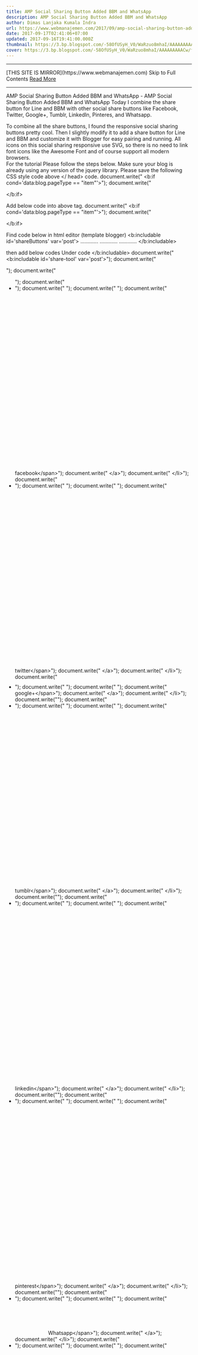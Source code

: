 ```yaml
---
title: AMP Social Sharing Button Added BBM and WhatsApp
description: AMP Social Sharing Button Added BBM and WhatsApp
author: Dimas Lanjaka Kumala Indra
url: https://www.webmanajemen.com/2017/09/amp-social-sharing-button-added-bbm-and.html
date: 2017-09-17T02:41:06+07:00
updated: 2017-09-16T19:41:00.000Z
thumbnail: https://3.bp.blogspot.com/-58OfUSyH_V0/WaRzuo8mhaI/AAAAAAAAACw/fai_QJfb4O0lgOKoPLyD-qehFxRac00wQCLcBGAs/s320/BBM-vs-WhatsApp.jpg
cover: https://3.bp.blogspot.com/-58OfUSyH_V0/WaRzuo8mhaI/AAAAAAAAACw/fai_QJfb4O0lgOKoPLyD-qehFxRac00wQCLcBGAs/s320/BBM-vs-WhatsApp.jpg
---
```


<hr/> [THIS SITE IS MIRROR](https://www.webmanajemen.com) Skip to Full Contents <a href="https://www.webmanajemen.com/2017/09/amp-social-sharing-button-added-bbm-and.html" rel="follow" class="button" id="read-more">Read More</a> <hr/> AMP Social Sharing Button Added BBM and WhatsApp - AMP Social Sharing Button Added BBM and WhatsApp Today I combine the share button for Line and BBM with other social share buttons like Facebook, Twitter, Google+, Tumblr, LinkedIn, Pinteres, and Whatsapp.  

To combine all the share buttons, I found the responsive social sharing buttons pretty cool. Then I slightly modify it to add a share button for Line and BBM and customize it with Blogger for easy pairing and running.   All icons on this social sharing responsive use SVG, so there is no need to link font icons like the Awesome Font and of course support all modern browsers.  
For the tutorial Please follow the steps below. 
Make sure your blog is already using any version of the jquery library.
Please save the following CSS style code above </ head> code.
document.write("
<b:if cond='data:blog.pageType == &quot;item&quot;'>");
document.write("<style type='text\/css'>");
document.write("\/*<![CDATA[*\/");
document.write(".rrssb-buttons{box-sizing:border-box;font-family:"Helvetica Neue",Helvetica,Arial,sans-serif;font-size:10px;height:36px;margin:0;padding:0;width:100%}");
document.write(".rrssb-buttons:after{clear:both}");
document.write(".rrssb-buttons:after,.rrssb-buttons:before{content:' ';display:table}");
document.write(".rrssb-buttons li{box-sizing:border-box;float:left;height:100%;line-height:13px;list-style:none;margin:0;padding:0 2px}");
document.write(".rrssb-buttons li.rrssb-line a{background-color:#00C300}");
document.write(".rrssb-buttons li.rrssb-line a:hover{background-color:#00C300}");
document.write(".rrssb-buttons li.rrssb-facebook a{background-color:#306199}");
document.write(".rrssb-buttons li.rrssb-facebook a:hover{background-color:#244872}");
document.write(".rrssb-buttons li.rrssb-tumblr a{background-color:#32506d}");
document.write(".rrssb-buttons li.rrssb-tumblr a:hover{background-color:#22364a}");
document.write(".rrssb-buttons li.rrssb-linkedin a{background-color:#007bb6}");
document.write(".rrssb-buttons li.rrssb-linkedin a:hover{background-color:#005983}");
document.write(".rrssb-buttons li.rrssb-twitter a{background-color:#26c4f1}");
document.write(".rrssb-buttons li.rrssb-twitter a:hover{background-color:#0eaad6}");
document.write(".rrssb-buttons li.rrssb-googleplus a{background-color:#e93f2e}");
document.write(".rrssb-buttons li.rrssb-googleplus a:hover{background-color:#ce2616}");
document.write(".rrssb-buttons li.rrssb-pinterest a{background-color:#b81621}");
document.write(".rrssb-buttons li.rrssb-pinterest a:hover{background-color:#8a1119}");
document.write(".rrssb-buttons li.rrssb-whatsapp a{background-color:#43d854}");
document.write(".rrssb-buttons li.rrssb-whatsapp a:hover{background-color:#28c039}");
document.write(".rrssb-buttons li.rrssb-bbm a{background-color:#000}");
document.write(".rrssb-buttons li.rrssb-bbm a:hover{background-color:#000}");
document.write(".rrssb-buttons li a{background-color:#ccc;border-radius:2px;box-sizing:border-box;display:block;-moz-osx-font-smoothing:grayscale;-webkit-font-smoothing:antialiased;font-weight:400;height:100%;padding:11px 7px 12px 27px;position:relative;text-align:center;text-decoration:none;-webkit-transition:background-color .2s ease-in-out;transition:background-color .2s ease-in-out;width:100%}");
document.write(".rrssb-buttons li a .rrssb-icon{display:block;left:10px;padding-top:9px;position:absolute;top:0;width:10%}");
document.write(".rrssb-buttons li a .rrssb-icon svg{height:17px;width:17px}");
document.write(".rrssb-buttons li.rrssb-line a .rrssb-icon svg{height:36px;width:36px;}");
document.write(".rrssb-buttons li.rrssb-bbm a .rrssb-icon svg{height:26px;width:26px;margin: 5px 0 0 0;}");
document.write(".rrssb-buttons li.rrssb-line a,.rrssb-buttons li.rrssb-bbm a{padding:0}");
document.write(".rrssb-buttons li.rrssb-line a .rrssb-icon,.rrssb-buttons li.rrssb-bbm a .rrssb-icon{padding-top:0}");
document.write(".rrssb-buttons li a .rrssb-icon svg circle,.rrssb-buttons li a .rrssb-icon svg path{fill:#fff}");
document.write(".rrssb-buttons li a .rrssb-text{color:#fff}");
document.write(".rrssb-buttons li a:active{box-shadow:inset 1px 3px 15px 0 rgba(22,0,0,.25)}");
document.write(".rrssb-buttons li.small a{padding:0}");
document.write(".rrssb-buttons li.small a .rrssb-icon{left:auto;margin:0 auto;overflow:hidden;position:relative;top:auto;width:100%}");
document.write(".rrssb-buttons li.small a .rrssb-text{visibility:hidden}");
document.write(".rrssb-buttons.large-format,.rrssb-buttons.large-format li{height:auto}");
document.write(".rrssb-buttons.large-format li a{-webkit-backface-visibility:hidden;backface-visibility:hidden;border-radius:.2em;padding:8.5% 0 8.5% 12%}");
document.write(".rrssb-buttons.large-format li a .rrssb-icon{height:100%;left:7%;padding-top:0;width:12%}");
document.write(".rrssb-buttons.large-format li a .rrssb-icon svg{height:100%;position:absolute;top:0;width:100%}");
document.write(".rrssb-buttons.large-format li a .rrssb-text{-webkit-backface-visibility:hidden;backface-visibility:hidden}");
document.write(".rrssb-buttons.small-format{padding-top:5px}");
document.write(".rrssb-buttons.small-format li{height:80%;padding:0 1px}");
document.write(".rrssb-buttons.small-format li a .rrssb-icon{height:100%;padding-top:0}");
document.write(".rrssb-buttons.small-format li a .rrssb-icon svg{height:48%;position:relative;top:6px;width:80%}");
document.write(".rrssb-buttons.tiny-format{height:22px;position:relative}");
document.write(".rrssb-buttons.tiny-format li{padding-right:7px}");
document.write(".rrssb-buttons.tiny-format li a{background-color:transparent;padding:0}");
document.write(".rrssb-buttons.tiny-format li a .rrssb-icon{height:100%}");
document.write(".rrssb-buttons.tiny-format li a .rrssb-icon svg{height:70%;width:100%}");
document.write(".rrssb-buttons.tiny-format li a:active,.rrssb-buttons.tiny-format li a:hover{background-color:transparent}");
document.write(".rrssb-buttons.tiny-format li.rrssb-line a .rrssb-icon svg path{fill:#0a88ff}");
document.write(".rrssb-buttons.tiny-format li.rrssb-line a .rrssb-icon:hover .rrssb-icon svg path{fill:#0a88ff}");
document.write(".rrssb-buttons.tiny-format li.rrssb-facebook a .rrssb-icon svg path{fill:#306199}");
document.write(".rrssb-buttons.tiny-format li.rrssb-facebook a .rrssb-icon:hover .rrssb-icon svg path{fill:#18304b}");
document.write(".rrssb-buttons.tiny-format li.rrssb-tumblr a .rrssb-icon svg path{fill:#32506d}");
document.write(".rrssb-buttons.tiny-format li.rrssb-tumblr a .rrssb-icon:hover .rrssb-icon svg path{fill:#121d27}");
document.write(".rrssb-buttons.tiny-format li.rrssb-linkedin a .rrssb-icon svg path{fill:#007bb6}");
document.write(".rrssb-buttons.tiny-format li.rrssb-linkedin a .rrssb-icon:hover .rrssb-icon svg path{fill:#003650}");
document.write(".rrssb-buttons.tiny-format li.rrssb-twitter a .rrssb-icon svg path{fill:#26c4f1}");
document.write(".rrssb-buttons.tiny-format li.rrssb-twitter a .rrssb-icon:hover .rrssb-icon svg path{fill:#0b84a6}");
document.write(".rrssb-buttons.tiny-format li.rrssb-googleplus a .rrssb-icon svg path{fill:#e93f2e}");
document.write(".rrssb-buttons.tiny-format li.rrssb-googleplus a .rrssb-icon:hover .rrssb-icon svg path{fill:#a01e11}");
document.write(".rrssb-buttons.tiny-format li.rrssb-pinterest a .rrssb-icon svg path{fill:#b81621}");
document.write(".rrssb-buttons.tiny-format li.rrssb-pinterest a .rrssb-icon:hover .rrssb-icon svg path{fill:#5d0b11}");
document.write(".rrssb-buttons.tiny-format li.rrssb-whatsapp a .rrssb-icon svg path{fill:#43d854}");
document.write(".rrssb-buttons.tiny-format li.rrssb-whatsapp a .rrssb-icon:hover .rrssb-icon svg path{fill:#1f962d}");
document.write(".rrssb-buttons.tiny-format li.rrssb-bbm a .rrssb-icon svg path{fill:#000}");
document.write(".rrssb-buttons.tiny-format li.rrssb-bbm a .rrssb-icon:hover .rrssb-icon svg path{fill:#000}");
document.write("@media screen and (max-width:414px){.rrssb-buttons.small-format li.rrssb-line a .rrssb-icon svg{height:24px;width:24px;margin: -5px 0 0;}");
document.write(".rrssb-buttons.small-format li.rrssb-bbm a .rrssb-icon svg{height:18px;width:18px;margin: -2px 0 0;}");
document.write("}");
document.write("\/*]]>*\/");
document.write("<\/style>");
document.write("<\/b:if>");

<b:if cond='data:blog.pageType == &quot;item&quot;'>
<style type='text/css'>
/*<![CDATA[*/
.rrssb-buttons{box-sizing:border-box;font-family:"Helvetica Neue",Helvetica,Arial,sans-serif;font-size:10px;height:36px;margin:0;padding:0;width:100%}
.rrssb-buttons:after{clear:both}
.rrssb-buttons:after,.rrssb-buttons:before{content:' ';display:table}
.rrssb-buttons li{box-sizing:border-box;float:left;height:100%;line-height:13px;list-style:none;margin:0;padding:0 2px}
.rrssb-buttons li.rrssb-line a{background-color:#00C300}
.rrssb-buttons li.rrssb-line a:hover{background-color:#00C300}
.rrssb-buttons li.rrssb-facebook a{background-color:#306199}
.rrssb-buttons li.rrssb-facebook a:hover{background-color:#244872}
.rrssb-buttons li.rrssb-tumblr a{background-color:#32506d}
.rrssb-buttons li.rrssb-tumblr a:hover{background-color:#22364a}
.rrssb-buttons li.rrssb-linkedin a{background-color:#007bb6}
.rrssb-buttons li.rrssb-linkedin a:hover{background-color:#005983}
.rrssb-buttons li.rrssb-twitter a{background-color:#26c4f1}
.rrssb-buttons li.rrssb-twitter a:hover{background-color:#0eaad6}
.rrssb-buttons li.rrssb-googleplus a{background-color:#e93f2e}
.rrssb-buttons li.rrssb-googleplus a:hover{background-color:#ce2616}
.rrssb-buttons li.rrssb-pinterest a{background-color:#b81621}
.rrssb-buttons li.rrssb-pinterest a:hover{background-color:#8a1119}
.rrssb-buttons li.rrssb-whatsapp a{background-color:#43d854}
.rrssb-buttons li.rrssb-whatsapp a:hover{background-color:#28c039}
.rrssb-buttons li.rrssb-bbm a{background-color:#000}
.rrssb-buttons li.rrssb-bbm a:hover{background-color:#000}
.rrssb-buttons li a{background-color:#ccc;border-radius:2px;box-sizing:border-box;display:block;-moz-osx-font-smoothing:grayscale;-webkit-font-smoothing:antialiased;font-weight:400;height:100%;padding:11px 7px 12px 27px;position:relative;text-align:center;text-decoration:none;-webkit-transition:background-color .2s ease-in-out;transition:background-color .2s ease-in-out;width:100%}
.rrssb-buttons li a .rrssb-icon{display:block;left:10px;padding-top:9px;position:absolute;top:0;width:10%}
.rrssb-buttons li a .rrssb-icon svg{height:17px;width:17px}
.rrssb-buttons li.rrssb-line a .rrssb-icon svg{height:36px;width:36px;}
.rrssb-buttons li.rrssb-bbm a .rrssb-icon svg{height:26px;width:26px;margin: 5px 0 0 0;}
.rrssb-buttons li.rrssb-line a,.rrssb-buttons li.rrssb-bbm a{padding:0}
.rrssb-buttons li.rrssb-line a .rrssb-icon,.rrssb-buttons li.rrssb-bbm a .rrssb-icon{padding-top:0}
.rrssb-buttons li a .rrssb-icon svg circle,.rrssb-buttons li a .rrssb-icon svg path{fill:#fff}
.rrssb-buttons li a .rrssb-text{color:#fff}
.rrssb-buttons li a:active{box-shadow:inset 1px 3px 15px 0 rgba(22,0,0,.25)}
.rrssb-buttons li.small a{padding:0}
.rrssb-buttons li.small a .rrssb-icon{left:auto;margin:0 auto;overflow:hidden;position:relative;top:auto;width:100%}
.rrssb-buttons li.small a .rrssb-text{visibility:hidden}
.rrssb-buttons.large-format,.rrssb-buttons.large-format li{height:auto}
.rrssb-buttons.large-format li a{-webkit-backface-visibility:hidden;backface-visibility:hidden;border-radius:.2em;padding:8.5% 0 8.5% 12%}
.rrssb-buttons.large-format li a .rrssb-icon{height:100%;left:7%;padding-top:0;width:12%}
.rrssb-buttons.large-format li a .rrssb-icon svg{height:100%;position:absolute;top:0;width:100%}
.rrssb-buttons.large-format li a .rrssb-text{-webkit-backface-visibility:hidden;backface-visibility:hidden}
.rrssb-buttons.small-format{padding-top:5px}
.rrssb-buttons.small-format li{height:80%;padding:0 1px}
.rrssb-buttons.small-format li a .rrssb-icon{height:100%;padding-top:0}
.rrssb-buttons.small-format li a .rrssb-icon svg{height:48%;position:relative;top:6px;width:80%}
.rrssb-buttons.tiny-format{height:22px;position:relative}
.rrssb-buttons.tiny-format li{padding-right:7px}
.rrssb-buttons.tiny-format li a{background-color:transparent;padding:0}
.rrssb-buttons.tiny-format li a .rrssb-icon{height:100%}
.rrssb-buttons.tiny-format li a .rrssb-icon svg{height:70%;width:100%}
.rrssb-buttons.tiny-format li a:active,.rrssb-buttons.tiny-format li a:hover{background-color:transparent}
.rrssb-buttons.tiny-format li.rrssb-line a .rrssb-icon svg path{fill:#0a88ff}
.rrssb-buttons.tiny-format li.rrssb-line a .rrssb-icon:hover .rrssb-icon svg path{fill:#0a88ff}
.rrssb-buttons.tiny-format li.rrssb-facebook a .rrssb-icon svg path{fill:#306199}
.rrssb-buttons.tiny-format li.rrssb-facebook a .rrssb-icon:hover .rrssb-icon svg path{fill:#18304b}
.rrssb-buttons.tiny-format li.rrssb-tumblr a .rrssb-icon svg path{fill:#32506d}
.rrssb-buttons.tiny-format li.rrssb-tumblr a .rrssb-icon:hover .rrssb-icon svg path{fill:#121d27}
.rrssb-buttons.tiny-format li.rrssb-linkedin a .rrssb-icon svg path{fill:#007bb6}
.rrssb-buttons.tiny-format li.rrssb-linkedin a .rrssb-icon:hover .rrssb-icon svg path{fill:#003650}
.rrssb-buttons.tiny-format li.rrssb-twitter a .rrssb-icon svg path{fill:#26c4f1}
.rrssb-buttons.tiny-format li.rrssb-twitter a .rrssb-icon:hover .rrssb-icon svg path{fill:#0b84a6}
.rrssb-buttons.tiny-format li.rrssb-googleplus a .rrssb-icon svg path{fill:#e93f2e}
.rrssb-buttons.tiny-format li.rrssb-googleplus a .rrssb-icon:hover .rrssb-icon svg path{fill:#a01e11}
.rrssb-buttons.tiny-format li.rrssb-pinterest a .rrssb-icon svg path{fill:#b81621}
.rrssb-buttons.tiny-format li.rrssb-pinterest a .rrssb-icon:hover .rrssb-icon svg path{fill:#5d0b11}
.rrssb-buttons.tiny-format li.rrssb-whatsapp a .rrssb-icon svg path{fill:#43d854}
.rrssb-buttons.tiny-format li.rrssb-whatsapp a .rrssb-icon:hover .rrssb-icon svg path{fill:#1f962d}
.rrssb-buttons.tiny-format li.rrssb-bbm a .rrssb-icon svg path{fill:#000}
.rrssb-buttons.tiny-format li.rrssb-bbm a .rrssb-icon:hover .rrssb-icon svg path{fill:#000}
@media screen and (max-width:414px){.rrssb-buttons.small-format li.rrssb-line a .rrssb-icon svg{height:24px;width:24px;margin: -5px 0 0;}
.rrssb-buttons.small-format li.rrssb-bbm a .rrssb-icon svg{height:18px;width:18px;margin: -2px 0 0;}
}/*]]>*/
</style>
</b:if>

Add below code into above </body> tag.
document.write("
<b:if cond='data:blog.pageType == &quot;item&quot;'>");
document.write("<script type='text\/javascript'>");
document.write("\/\/<![CDATA[");
document.write("+function(t,e,r){"use strict";var i={calc:!1};e.fn.rrssb=function(t){var i=e.extend({description:r,image:r,title:r,url:r},t);i.title||(i.description?i.description:"")+(i.url?"\n\n"+i.url:"");for(var s in i)i.hasOwnProperty(s)&&i[s]!==r&&(i[s]=a(i[s]));i.url!==r&&(e(this).find(".rrssb-facebook a").attr("href","https:\/\/www.facebook.com\/sharer\/sharer.php?u="+i.url),e(this).find(".rrssb-tumblr a").attr("href","http:\/\/tumblr.com\/share\/link?url="+i.url+(i.title!==r?"&name="+i.title:"")+(i.description!==r?"&description="+i.description:"")),e(this).find(".rrssb-linkedin a").attr("href","http:\/\/www.linkedin.com\/shareArticle?mini=true&url="+i.url+(i.title!==r?"&title="+i.title:"")+(i.description!==r?"&summary="+i.description:"")),e(this).find(".rrssb-twitter a").attr("href","https:\/\/twitter.com\/intent\/tweet?text="+(i.description!==r?i.description:"")+"%20"+i.url),e(this).find(".rrssb-googleplus a").attr("href","https:\/\/plus.google.com\/share?url="+i.url),e(this).find(".rrssb-pinterest a").attr("href","http:\/\/pinterest.com\/pin\/create\/button\/?url="+i.url+(i.image!==r?"&amp;media="+i.image:"")+(i.description!==r?"&description="+i.description:"")),e(this).find(".rrssb-bbm a").attr("href","bbmi:\/\/api\/share?message="+i.url+(i.title!==r?"?ref=bbm&userCustomMessage="+i.title:"")),e(this).find(".rrssb-whatsapp a").attr("href","whatsapp:\/\/send?text="+(i.description!==r?i.description+"%20":i.title!==r?i.title+"%20":"")+i.url)),e(this).find(".rrssb-line a").attr("href","https:\/\/timeline.line.me\/social-plugin\/share?url="+i.url)};var s=function(){var t=e("<div>"),r=["calc","-webkit-calc","-moz-calc"];e("body").append(t);for(var s=0;s<r.length;s++)if(t.css("width",r[s]+"(1px)"),1===t.width()){i.calc=r[s];break}t.remove()},a=function(t){if(t!==r&&null!==t){if(null===t.match(\/%[0-9a-f]{2}\/i))return encodeURIComponent(t);t=decodeURIComponent(t),a(t)}},n=function(){e(".rrssb-buttons").each(function(t){var r=e(this),i=e("li:visible",r),s=i.length,a=100\/s;i.css("width",a+"%").attr("data-initwidth",a)})},l=function(){e(".rrssb-buttons").each(function(t){var r=e(this),i=r.width(),s=e("li",r).not(".small").eq(0).width(),a=e("li.small",r).length;if(s>80&&a<1){r.addClass("large-format");var n=s\/12+"px";r.css("font-size",n)}else r.removeClass("large-format"),r.css("font-size","");i<25*a?r.removeClass("small-format").addClass("tiny-format"):r.removeClass("tiny-format")})},o=function(){e(".rrssb-buttons").each(function(t){var r=e(this),i=e("li",r),s=i.filter(".small"),a=0,n=0,l=s.eq(0),o=parseFloat(l.attr("data-size"))+55,c=s.length;if(c===i.length){var d=42*c,u=r.width();d+o<u&&(r.removeClass("small-format"),s.eq(0).removeClass("small"),h())}else{i.not(".small").each(function(t){var r=e(this),i=parseFloat(r.attr("data-size"))+55,s=parseFloat(r.width());a+=s,n+=i});var m=a-n;o<m&&(l.removeClass("small"),h())}})},c=function(t){e(".rrssb-buttons").each(function(t){var r=e(this),i=e("li",r);e(i.get().reverse()).each(function(t,r){var s=e(this);if(s.hasClass("small")===!1){var a=parseFloat(s.attr("data-size"))+55,n=parseFloat(s.width());if(a>n){var l=i.not(".small").last();e(l).addClass("small"),h()}}--r||o()})}),t===!0&&u(h)},h=function(){e(".rrssb-buttons").each(function(t){var r,s,a,l,o,c=e(this),h=e("li",c),d=h.filter(".small"),u=d.length;u>0&&u!==h.length?(c.removeClass("small-format"),d.css("width","42px"),a=42*u,r=h.not(".small").length,s=100\/r,o=a\/r,i.calc===!1?(l=(c.innerWidth()-1)\/r-o,l=Math.floor(1e3*l)\/1e3,l+="px"):l=i.calc+"("+s+"% - "+o+"px)",h.not(".small").css("width",l)):u===h.length?(c.addClass("small-format"),n()):(c.removeClass("small-format"),n())}),l()},d=function(){e(".rrssb-buttons").each(function(t){e(this).addClass("rrssb-"+(t+1))}),s(),n(),e(".rrssb-buttons li .rrssb-text").each(function(t){var r=e(this),i=r.width();r.closest("li").attr("data-size",i)}),c(!0)},u=function(t){e(".rrssb-buttons li.small").removeClass("small"),c(),t()},m=function(e,i,s,a){var n=t.screenLeft!==r?t.screenLeft:screen.left,l=t.screenTop!==r?t.screenTop:screen.top,o=t.innerWidth?t.innerWidth:document.documentElement.clientWidth?document.documentElement.clientWidth:screen.width,c=t.innerHeight?t.innerHeight:document.documentElement.clientHeight?document.documentElement.clientHeight:screen.height,h=o\/2-s\/2+n,d=c\/3-a\/3+l,u=t.open(e,i,"scrollbars=yes, width="+s+", height="+a+", top="+d+", left="+h);u&&u.focus&&u.focus()},f=function(){var t={};return function(e,r,i){i||(i="Don't call this twice without a uniqueId"),t[i]&&clearTimeout(t[i]),t[i]=setTimeout(e,r)}}();e(document).ready(function(){try{e(document).on("click",".rrssb-buttons a.popup",{},function(t){var r=e(this);m(r.attr("href"),r.find(".rrssb-text").html(),580,470),t.preventDefault()})}catch(t){}e(t).resize(function(){u(h),f(function(){u(h)},200,"finished resizing")}),d()}),t.rrssbInit=d}(window,jQuery);");
document.write("\/\/]]>");
document.write("<\/script>");
document.write("<\/b:if>");
document.write("");

<b:if cond='data:blog.pageType == &quot;item&quot;'>
<script type='text/javascript'>
//<![CDATA[
+function(t,e,r){"use strict";var i={calc:!1};e.fn.rrssb=function(t){var i=e.extend({description:r,image:r,title:r,url:r},t);i.title||(i.description?i.description:"")+(i.url?"\n\n"+i.url:"");for(var s in i)i.hasOwnProperty(s)&&i[s]!==r&&(i[s]=a(i[s]));i.url!==r&&(e(this).find(".rrssb-facebook a").attr("href","https://www.facebook.com/sharer/sharer.php?u="+i.url),e(this).find(".rrssb-tumblr a").attr("href","http://tumblr.com/share/link?url="+i.url+(i.title!==r?"&name="+i.title:"")+(i.description!==r?"&description="+i.description:"")),e(this).find(".rrssb-linkedin a").attr("href","http://www.linkedin.com/shareArticle?mini=true&url="+i.url+(i.title!==r?"&title="+i.title:"")+(i.description!==r?"&summary="+i.description:"")),e(this).find(".rrssb-twitter a").attr("href","https://twitter.com/intent/tweet?text="+(i.description!==r?i.description:"")+"%20"+i.url),e(this).find(".rrssb-googleplus a").attr("href","https://plus.google.com/share?url="+i.url),e(this).find(".rrssb-pinterest a").attr("href","http://pinterest.com/pin/create/button/?url="+i.url+(i.image!==r?"&amp;media="+i.image:"")+(i.description!==r?"&description="+i.description:"")),e(this).find(".rrssb-bbm a").attr("href","bbmi://api/share?message="+i.url+(i.title!==r?"?ref=bbm&userCustomMessage="+i.title:"")),e(this).find(".rrssb-whatsapp a").attr("href","whatsapp://send?text="+(i.description!==r?i.description+"%20":i.title!==r?i.title+"%20":"")+i.url)),e(this).find(".rrssb-line a").attr("href","https://timeline.line.me/social-plugin/share?url="+i.url)};var s=function(){var t=e("<div>"),r=["calc","-webkit-calc","-moz-calc"];e("body").append(t);for(var s=0;s<r.length;s++)if(t.css("width",r[s]+"(1px)"),1===t.width()){i.calc=r[s];break}t.remove()},a=function(t){if(t!==r&&null!==t){if(null===t.match(/%[0-9a-f]{2}/i))return encodeURIComponent(t);t=decodeURIComponent(t),a(t)}},n=function(){e(".rrssb-buttons").each(function(t){var r=e(this),i=e("li:visible",r),s=i.length,a=100/s;i.css("width",a+"%").attr("data-initwidth",a)})},l=function(){e(".rrssb-buttons").each(function(t){var r=e(this),i=r.width(),s=e("li",r).not(".small").eq(0).width(),a=e("li.small",r).length;if(s>80&&a<1){r.addClass("large-format");var n=s/12+"px";r.css("font-size",n)}else r.removeClass("large-format"),r.css("font-size","");i<25*a?r.removeClass("small-format").addClass("tiny-format"):r.removeClass("tiny-format")})},o=function(){e(".rrssb-buttons").each(function(t){var r=e(this),i=e("li",r),s=i.filter(".small"),a=0,n=0,l=s.eq(0),o=parseFloat(l.attr("data-size"))+55,c=s.length;if(c===i.length){var d=42*c,u=r.width();d+o<u&&(r.removeClass("small-format"),s.eq(0).removeClass("small"),h())}else{i.not(".small").each(function(t){var r=e(this),i=parseFloat(r.attr("data-size"))+55,s=parseFloat(r.width());a+=s,n+=i});var m=a-n;o<m&&(l.removeClass("small"),h())}})},c=function(t){e(".rrssb-buttons").each(function(t){var r=e(this),i=e("li",r);e(i.get().reverse()).each(function(t,r){var s=e(this);if(s.hasClass("small")===!1){var a=parseFloat(s.attr("data-size"))+55,n=parseFloat(s.width());if(a>n){var l=i.not(".small").last();e(l).addClass("small"),h()}}--r||o()})}),t===!0&&u(h)},h=function(){e(".rrssb-buttons").each(function(t){var r,s,a,l,o,c=e(this),h=e("li",c),d=h.filter(".small"),u=d.length;u>0&&u!==h.length?(c.removeClass("small-format"),d.css("width","42px"),a=42*u,r=h.not(".small").length,s=100/r,o=a/r,i.calc===!1?(l=(c.innerWidth()-1)/r-o,l=Math.floor(1e3*l)/1e3,l+="px"):l=i.calc+"("+s+"% - "+o+"px)",h.not(".small").css("width",l)):u===h.length?(c.addClass("small-format"),n()):(c.removeClass("small-format"),n())}),l()},d=function(){e(".rrssb-buttons").each(function(t){e(this).addClass("rrssb-"+(t+1))}),s(),n(),e(".rrssb-buttons li .rrssb-text").each(function(t){var r=e(this),i=r.width();r.closest("li").attr("data-size",i)}),c(!0)},u=function(t){e(".rrssb-buttons li.small").removeClass("small"),c(),t()},m=function(e,i,s,a){var n=t.screenLeft!==r?t.screenLeft:screen.left,l=t.screenTop!==r?t.screenTop:screen.top,o=t.innerWidth?t.innerWidth:document.documentElement.clientWidth?document.documentElement.clientWidth:screen.width,c=t.innerHeight?t.innerHeight:document.documentElement.clientHeight?document.documentElement.clientHeight:screen.height,h=o/2-s/2+n,d=c/3-a/3+l,u=t.open(e,i,"scrollbars=yes, width="+s+", height="+a+", top="+d+", left="+h);u&&u.focus&&u.focus()},f=function(){var t={};return function(e,r,i){i||(i="Don't call this twice without a uniqueId"),t[i]&&clearTimeout(t[i]),t[i]=setTimeout(e,r)}}();e(document).ready(function(){try{e(document).on("click",".rrssb-buttons a.popup",{},function(t){var r=e(this);m(r.attr("href"),r.find(".rrssb-text").html(),580,470),t.preventDefault()})}catch(t){}e(t).resize(function(){u(h),f(function(){u(h)},200,"finished resizing")}),d()}),t.rrssbInit=d}(window,jQuery);
//]]>
</script>
</b:if>

Find code below in html editor (template blogger)
<b:includable id='shareButtons' var='post'>
............
............
............
</b:includable>

then add below codes Under code </b:includable> document.write("
            <b:includable id='share-tool' var='post'>");
document.write("<div class='share-wrapper' id='share-wrapper'>");
document.write("  <ul class='rrssb-buttons'>");
document.write("    <li class='rrssb-facebook'>");
document.write("      <a class='popup' expr:href='&quot;https:\/\/www.facebook.com\/sharer\/sharer.php?u=&quot; + data:post.url'>");
document.write("        <span class='rrssb-icon'>");
document.write("            <svg viewBox='0 0 29 29' xmlns='http:\/\/www.w3.org\/2000\/svg'><path d='M26.4 0H2.6C1.714 0 0 1.715 0 2.6v23.8c0 .884 1.715 2.6 2.6 2.6h12.393V17.988h-3.996v-3.98h3.997v-3.062c0-3.746 2.835-5.97 6.177-5.97 1.6 0 2.444.173 2.845.226v3.792H21.18c-1.817 0-2.156.9-2.156 2.168v2.847h5.045l-.66 3.978h-4.386V29H26.4c.884 0 2.6-1.716 2.6-2.6V2.6c0-.885-1.716-2.6-2.6-2.6z'\/><\/svg>");
document.write("          <\/span>");
document.write("        <span class='rrssb-text'>facebook<\/span>");
document.write("      <\/a>");
document.write("    <\/li>");
document.write("    <li class='rrssb-twitter'>");
document.write("      <a class='popup' expr:href='&quot;https:\/\/twitter.com\/intent\/tweet?text=&quot; + data:post.title + &quot;&amp;url=&quot; + data:post.url'>");
document.write("        <span class='rrssb-icon'>");
document.write("            <svg viewBox='0 0 28 28' xmlns='http:\/\/www.w3.org\/2000\/svg'><path d='M24.253 8.756C24.69 17.08 18.297 24.182 9.97 24.62a15.093 15.093 0 0 1-8.86-2.32c2.702.18 5.375-.648 7.507-2.32a5.417 5.417 0 0 1-4.49-3.64c.802.13 1.62.077 2.4-.154a5.416 5.416 0 0 1-4.412-5.11 5.43 5.43 0 0 0 2.168.387A5.416 5.416 0 0 1 2.89 4.498a15.09 15.09 0 0 0 10.913 5.573 5.185 5.185 0 0 1 3.434-6.48 5.18 5.18 0 0 1 5.546 1.682 9.076 9.076 0 0 0 3.33-1.317 5.038 5.038 0 0 1-2.4 2.942 9.068 9.068 0 0 0 3.02-.85 5.05 5.05 0 0 1-2.48 2.71z'\/><\/svg>");
document.write("          <\/span>");
document.write("        <span class='rrssb-text'>twitter<\/span>");
document.write("      <\/a>");
document.write("    <\/li>");
document.write("    <li class='rrssb-googleplus'>");
document.write("      <a class='popup' expr:href='&quot;https:\/\/plus.google.com\/share?url=&quot; + data:post.url'>");
document.write("        <span class='rrssb-icon'>");
document.write("            <svg height='24' viewBox='0 0 24 24' width='24' xmlns='http:\/\/www.w3.org\/2000\/svg'><path d='M21 8.29h-1.95v2.6h-2.6v1.82h2.6v2.6H21v-2.6h2.6v-1.885H21V8.29zM7.614 10.306v2.925h3.9c-.26 1.69-1.755 2.925-3.9 2.925-2.34 0-4.29-2.016-4.29-4.354s1.885-4.353 4.29-4.353c1.104 0 2.014.326 2.794 1.105l2.08-2.08c-1.3-1.17-2.924-1.883-4.874-1.883C3.65 4.586.4 7.835.4 11.8s3.25 7.212 7.214 7.212c4.224 0 6.953-2.988 6.953-7.082 0-.52-.065-1.104-.13-1.624H7.614z'\/><\/svg>            <\/span>");
document.write("        <span class='rrssb-text'>google+<\/span>");
document.write("      <\/a>");
document.write("    <\/li>");
document.write("");
document.write("    <li class='rrssb-tumblr'>");
document.write("      <a expr:href='&quot;http:\/\/tumblr.com\/share\/link?url=&quot; + data:post.url + &quot;&amp;name=&quot; + data:post.title + &quot;&amp;description=&quot; + data:post.snippet' target='_blank'>");
document.write("        <span class='rrssb-icon'>");
document.write("            <svg viewBox='0 0 28 28' xmlns='http:\/\/www.w3.org\/2000\/svg'><path d='M18.02 21.842c-2.03.052-2.422-1.396-2.44-2.446v-7.294h4.73V7.874H15.6V1.592h-3.714s-.167.053-.182.186c-.218 1.935-1.144 5.33-4.988 6.688v3.637h2.927v7.677c0 2.8 1.7 6.7 7.3 6.6 1.863-.03 3.934-.795 4.392-1.453l-1.22-3.54c-.52.213-1.415.413-2.115.455z'\/><\/svg>");
document.write("          <\/span>");
document.write("        <span class='rrssb-text'>tumblr<\/span>");
document.write("      <\/a>");
document.write("    <\/li>");
document.write("");
document.write("    <li class='rrssb-linkedin'>");
document.write("      <a class='popup' expr:href='&quot;http:\/\/www.linkedin.com\/shareArticle?mini=true&amp;url=&quot; + data:post.url'>");
document.write("        <span class='rrssb-icon'>");
document.write("            <svg viewBox='0 0 28 28' xmlns='http:\/\/www.w3.org\/2000\/svg'><path d='M25.424 15.887v8.447h-4.896v-7.882c0-1.98-.71-3.33-2.48-3.33-1.354 0-2.158.91-2.514 1.802-.13.315-.162.753-.162 1.194v8.216h-4.9s.067-13.35 0-14.73h4.9v2.087c-.01.017-.023.033-.033.05h.032v-.05c.65-1.002 1.812-2.435 4.414-2.435 3.222 0 5.638 2.106 5.638 6.632zM5.348 2.5c-1.676 0-2.772 1.093-2.772 2.54 0 1.42 1.066 2.538 2.717 2.546h.032c1.71 0 2.77-1.132 2.77-2.546C8.056 3.593 7.02 2.5 5.344 2.5h.005zm-2.48 21.834h4.896V9.604H2.867v14.73z'\/><\/svg>");
document.write("          <\/span>");
document.write("        <span class='rrssb-text'>linkedin<\/span>");
document.write("      <\/a>");
document.write("    <\/li>");
document.write("");
document.write("    <li class='rrssb-pinterest'>");
document.write("      <a expr:href='&quot;http:\/\/pinterest.com\/pin\/create\/button\/?url=&quot; + data:post.url + &quot;&amp;media=&quot; + data:post.firstImageUrl + &quot;&amp;description=&quot; + data:post.title' target='_blank'>");
document.write("        <span class='rrssb-icon'>");
document.write("            <svg viewBox='0 0 28 28' xmlns='http:\/\/www.w3.org\/2000\/svg'><path d='M14.02 1.57c-7.06 0-12.784 5.723-12.784 12.785S6.96 27.14 14.02 27.14c7.062 0 12.786-5.725 12.786-12.785 0-7.06-5.724-12.785-12.785-12.785zm1.24 17.085c-1.16-.09-1.648-.666-2.558-1.22-.5 2.627-1.113 5.146-2.925 6.46-.56-3.972.822-6.952 1.462-10.117-1.094-1.84.13-5.545 2.437-4.632 2.837 1.123-2.458 6.842 1.1 7.557 3.71.744 5.226-6.44 2.924-8.775-3.324-3.374-9.677-.077-8.896 4.754.19 1.178 1.408 1.538.49 3.168-2.13-.472-2.764-2.15-2.683-4.388.132-3.662 3.292-6.227 6.46-6.582 4.008-.448 7.772 1.474 8.29 5.24.58 4.254-1.815 8.864-6.1 8.532v.003z'\/><\/svg>");
document.write("          <\/span>");
document.write("        <span class='rrssb-text'>pinterest<\/span>");
document.write("      <\/a>");
document.write("    <\/li>");
document.write("");
document.write("    <li class='rrssb-whatsapp'>");
document.write("      <a data-action='share\/whatsapp\/share' expr:href='&quot;whatsapp:\/\/send?text=&quot; + data:post.title + &quot;%3A%20&quot; + data:post.url'>");
document.write("        <span class='rrssb-icon'>");
document.write("            <svg height='90' viewBox='0 0 90 90' width='90' xmlns='http:\/\/www.w3.org\/2000\/svg'><path d='M90 43.84c0 24.214-19.78 43.842-44.182 43.842a44.256 44.256 0 0 1-21.357-5.455L0 90l7.975-23.522a43.38 43.38 0 0 1-6.34-22.637C1.635 19.63 21.415 0 45.818 0 70.223 0 90 19.628 90 43.84zM45.818 6.983c-20.484 0-37.146 16.535-37.146 36.86 0 8.064 2.63 15.533 7.076 21.61l-4.64 13.688 14.274-4.537A37.122 37.122 0 0 0 45.82 80.7c20.48 0 37.145-16.533 37.145-36.857S66.3 6.983 45.818 6.983zm22.31 46.956c-.272-.447-.993-.717-2.075-1.254-1.084-.537-6.41-3.138-7.4-3.495-.993-.36-1.717-.54-2.438.536-.72 1.076-2.797 3.495-3.43 4.212-.632.72-1.263.81-2.347.27-1.082-.536-4.57-1.672-8.708-5.332-3.22-2.848-5.393-6.364-6.025-7.44-.63-1.076-.066-1.657.475-2.192.488-.482 1.084-1.255 1.625-1.882.543-.628.723-1.075 1.082-1.793.363-.718.182-1.345-.09-1.884-.27-.537-2.438-5.825-3.34-7.977-.902-2.15-1.803-1.793-2.436-1.793-.63 0-1.353-.09-2.075-.09-.722 0-1.896.27-2.89 1.344-.99 1.077-3.788 3.677-3.788 8.964 0 5.288 3.88 10.397 4.422 11.113.54.716 7.49 11.92 18.5 16.223 11.01 4.3 11.01 2.866 12.996 2.686 1.984-.18 6.406-2.6 7.312-5.107.9-2.513.9-4.664.63-5.112z'\/><\/svg>");
document.write("          <\/span>");
document.write("        <span class='rrssb-text'>Whatsapp<\/span>");
document.write("      <\/a>");
document.write("    <\/li>");
document.write("    <li class='rrssb-line'>");
document.write("      <a expr:href='&quot;https:\/\/timeline.line.me\/social-plugin\/share?url=&quot; + data:post.url' target='_blank'>");
document.write("        <span class='rrssb-icon'>");
document.write("           <svg class='icon icons8-LINE' viewBox='0 0 48 48'>");
document.write("    <path d='M12.5,42h23c3.59,0,6.5-2.91,6.5-6.5v-23C42,8.91,39.09,6,35.5,6h-23C8.91,6,6,8.91,6,12.5v23      C6,39.09,8.91,42,12.5,42z' style='fill:#00C300;'\/>");
document.write("    <path d='M37.113,22.417c0-5.865-5.88-10.637-13.107-10.637s-13.108,4.772-13.108,10.637      c0,5.258,4.663,9.662,10.962,10.495c0.427,0.092,1.008,0.282,1.155,0.646c0.132,0.331,0.086,0.85,0.042,1.185      c0,0-0.153,0.925-0.187,1.122c-0.057,0.331-0.263,1.296,1.135,0.707c1.399-0.589,7.548-4.445,10.298-7.611h-0.001      C36.203,26.879,37.113,24.764,37.113,22.417z M18.875,25.907h-2.604c-0.379,0-0.687-0.308-0.687-0.688V20.01      c0-0.379,0.308-0.687,0.687-0.687c0.379,0,0.687,0.308,0.687,0.687v4.521h1.917c0.379,0,0.687,0.308,0.687,0.687      C19.562,25.598,19.254,25.907,18.875,25.907z M21.568,25.219c0,0.379-0.308,0.688-0.687,0.688s-0.687-0.308-0.687-0.688V20.01      c0-0.379,0.308-0.687,0.687-0.687s0.687,0.308,0.687,0.687V25.219z M27.838,25.219c0,0.297-0.188,0.559-0.47,0.652      c-0.071,0.024-0.145,0.036-0.218,0.036c-0.215,0-0.42-0.103-0.549-0.275l-2.669-3.635v3.222c0,0.379-0.308,0.688-0.688,0.688      c-0.379,0-0.688-0.308-0.688-0.688V20.01c0-0.296,0.189-0.558,0.47-0.652c0.071-0.024,0.144-0.035,0.218-0.035      c0.214,0,0.42,0.103,0.549,0.275l2.67,3.635V20.01c0-0.379,0.309-0.687,0.688-0.687c0.379,0,0.687,0.308,0.687,0.687V25.219z      M32.052,21.927c0.379,0,0.688,0.308,0.688,0.688c0,0.379-0.308,0.687-0.688,0.687h-1.917v1.23h1.917      c0.379,0,0.688,0.308,0.688,0.687c0,0.379-0.309,0.688-0.688,0.688h-2.604c-0.378,0-0.687-0.308-0.687-0.688v-2.603      c0-0.001,0-0.001,0-0.001c0,0,0-0.001,0-0.001v-2.601c0-0.001,0-0.001,0-0.002c0-0.379,0.308-0.687,0.687-0.687h2.604      c0.379,0,0.688,0.308,0.688,0.687s-0.308,0.687-0.688,0.687h-1.917v1.23H32.052z' style='fill:#FFFFFF;'\/>");
document.write("  <\/svg>");
document.write("          <\/span>");
document.write("        <span class='rrssb-text'>line<\/span>");
document.write("      <\/a>");
document.write("    <\/li>");
document.write("    <li class='rrssb-bbm'>");
document.write("      <a expr:href='&quot;bbmi:\/\/api\/share?message=&quot; + data:post.url + &quot;?ref=bbm&amp;userCustomMessage=&quot; + data:post.title'>");
document.write("        <span class='rrssb-icon'>");
document.write("            <svg class='icon BlackBerry-Icon' viewBox='0 0 5067 5067'>");
document.write("    <rect height='5067' rx='489' ry='489' style='fill: black;' width='5067'\/>");
document.write("    <g>");
document.write("      <path d='M1327 885l2018 0c141,0 269,58 361,150 93,93 150,221 150,361l0 1457c0,141 -57,268 -150,361 -92,93 -220,150 -361,150l-1584 0 -724 737c64,-258 143,-487 226,-741 -115,-15 -219,-68 -297,-146 -93,-93 -150,-220 -150,-361l0 -1457c0,-140 57,-268 150,-361 92,-92 220,-150 361,-150zm2018 135l-2018 0c-104,0 -197,43 -266,111 -68,68 -110,162 -110,265l0 1457c0,103 42,197 110,265 69,69 162,111 266,111l27 0 90 0 -26 87c-11,37 -57,177 -102,312l369 -379 20 -20 28 0 1612 0c104,0 198,-42 266,-111 68,-68 110,-162 110,-265l0 -1457c0,-103 -42,-197 -110,-265 -68,-68 -162,-111 -266,-111z' style='fill: white; fill-rule: nonzero;'\/>");
document.write("      <path d='M1655 1452l310 0c91,0 149,75 129,166l0 0c-19,91 -110,166 -201,166l-310 0 72 -332z' style='fill: white;'\/>");
document.write("      <path d='M1565 1938l309 0c91,0 149,74 130,165l0 0c-20,92 -111,166 -202,166l-310 0 73 -331z' style='fill: white;'\/>");
document.write("      <path d='M2291 1452l309 0c91,0 150,75 130,166l0 0c-20,91 -111,166 -202,166l-309 0 72 -332z' style='fill: white;'\/>");
document.write("      <path d='M2200 1938l309 0c92,0 150,74 130,165l0 0c-20,92 -111,166 -202,166l-309 0 72 -331z' style='fill: white;'\/>");
document.write("      <path d='M2872 1748l309 0c91,0 149,74 130,165l0 0c-20,92 -111,166 -202,166l-310 0 73 -331z' style='fill: white;'\/>");
document.write("      <path d='M2781 2233l309 0c91,0 150,75 130,166l0 0c-20,91 -111,166 -202,166l-309 0 72 -332z' style='fill: white;'\/>");
document.write("      <path d='M2118 2419l309 0c91,0 150,75 130,166l0 0c-20,91 -111,166 -202,166l-309 0 72 -332z' style='fill: white;'\/>");
document.write("      <path d='M3819 1091l10 0c233,0 423,190 423,422l0 1715c0,232 -190,422 -423,422l-13 0 225 735 -719 -735 -1224 0c-165,0 -308,-96 -378,-235 17,2 34,2 51,2l1586 0c301,0 548,-246 548,-547l0 -1486c0,-107 -32,-208 -86,-293z' style='fill: white;'\/>");
document.write("    <\/g>");
document.write("  <\/svg>");
document.write("          <\/span>");
document.write("        <span class='rrssb-text'>blackberry<\/span>");
document.write("      <\/a>");
document.write("    <\/li>");
document.write("  <\/ul>");
document.write("<\/div>");
document.write("<\/b:includable>");
document.write("");

            <b:includable id='share-tool' var='post'>
<div class='share-wrapper' id='share-wrapper'>
  <ul class='rrssb-buttons'>
    <li class='rrssb-facebook'>
      <a class='popup' expr:href='&quot;https://www.facebook.com/sharer/sharer.php?u=&quot; + data:post.url'>
        <span class='rrssb-icon'>
            <svg viewBox='0 0 29 29' xmlns='http://www.w3.org/2000/svg'><path d='M26.4 0H2.6C1.714 0 0 1.715 0 2.6v23.8c0 .884 1.715 2.6 2.6 2.6h12.393V17.988h-3.996v-3.98h3.997v-3.062c0-3.746 2.835-5.97 6.177-5.97 1.6 0 2.444.173 2.845.226v3.792H21.18c-1.817 0-2.156.9-2.156 2.168v2.847h5.045l-.66 3.978h-4.386V29H26.4c.884 0 2.6-1.716 2.6-2.6V2.6c0-.885-1.716-2.6-2.6-2.6z'/></svg>
          </span>
        <span class='rrssb-text'>facebook</span>
      </a>
    </li>
    <li class='rrssb-twitter'>
      <a class='popup' expr:href='&quot;https://twitter.com/intent/tweet?text=&quot; + data:post.title + &quot;&amp;url=&quot; + data:post.url'>
        <span class='rrssb-icon'>
            <svg viewBox='0 0 28 28' xmlns='http://www.w3.org/2000/svg'><path d='M24.253 8.756C24.69 17.08 18.297 24.182 9.97 24.62a15.093 15.093 0 0 1-8.86-2.32c2.702.18 5.375-.648 7.507-2.32a5.417 5.417 0 0 1-4.49-3.64c.802.13 1.62.077 2.4-.154a5.416 5.416 0 0 1-4.412-5.11 5.43 5.43 0 0 0 2.168.387A5.416 5.416 0 0 1 2.89 4.498a15.09 15.09 0 0 0 10.913 5.573 5.185 5.185 0 0 1 3.434-6.48 5.18 5.18 0 0 1 5.546 1.682 9.076 9.076 0 0 0 3.33-1.317 5.038 5.038 0 0 1-2.4 2.942 9.068 9.068 0 0 0 3.02-.85 5.05 5.05 0 0 1-2.48 2.71z'/></svg>
          </span>
        <span class='rrssb-text'>twitter</span>
      </a>
    </li>
    <li class='rrssb-googleplus'>
      <a class='popup' expr:href='&quot;https://plus.google.com/share?url=&quot; + data:post.url'>
        <span class='rrssb-icon'>
            <svg height='24' viewBox='0 0 24 24' width='24' xmlns='http://www.w3.org/2000/svg'><path d='M21 8.29h-1.95v2.6h-2.6v1.82h2.6v2.6H21v-2.6h2.6v-1.885H21V8.29zM7.614 10.306v2.925h3.9c-.26 1.69-1.755 2.925-3.9 2.925-2.34 0-4.29-2.016-4.29-4.354s1.885-4.353 4.29-4.353c1.104 0 2.014.326 2.794 1.105l2.08-2.08c-1.3-1.17-2.924-1.883-4.874-1.883C3.65 4.586.4 7.835.4 11.8s3.25 7.212 7.214 7.212c4.224 0 6.953-2.988 6.953-7.082 0-.52-.065-1.104-.13-1.624H7.614z'/></svg>            </span>
        <span class='rrssb-text'>google+</span>
      </a>
    </li>
    <li class='rrssb-tumblr'>
      <a expr:href='&quot;http://tumblr.com/share/link?url=&quot; + data:post.url + &quot;&amp;name=&quot; + data:post.title + &quot;&amp;description=&quot; + data:post.snippet' target='_blank'>
        <span class='rrssb-icon'>
            <svg viewBox='0 0 28 28' xmlns='http://www.w3.org/2000/svg'><path d='M18.02 21.842c-2.03.052-2.422-1.396-2.44-2.446v-7.294h4.73V7.874H15.6V1.592h-3.714s-.167.053-.182.186c-.218 1.935-1.144 5.33-4.988 6.688v3.637h2.927v7.677c0 2.8 1.7 6.7 7.3 6.6 1.863-.03 3.934-.795 4.392-1.453l-1.22-3.54c-.52.213-1.415.413-2.115.455z'/></svg>
          </span>
        <span class='rrssb-text'>tumblr</span>
      </a>
    </li>
    <li class='rrssb-linkedin'>
      <a class='popup' expr:href='&quot;http://www.linkedin.com/shareArticle?mini=true&amp;url=&quot; + data:post.url'>
        <span class='rrssb-icon'>
            <svg viewBox='0 0 28 28' xmlns='http://www.w3.org/2000/svg'><path d='M25.424 15.887v8.447h-4.896v-7.882c0-1.98-.71-3.33-2.48-3.33-1.354 0-2.158.91-2.514 1.802-.13.315-.162.753-.162 1.194v8.216h-4.9s.067-13.35 0-14.73h4.9v2.087c-.01.017-.023.033-.033.05h.032v-.05c.65-1.002 1.812-2.435 4.414-2.435 3.222 0 5.638 2.106 5.638 6.632zM5.348 2.5c-1.676 0-2.772 1.093-2.772 2.54 0 1.42 1.066 2.538 2.717 2.546h.032c1.71 0 2.77-1.132 2.77-2.546C8.056 3.593 7.02 2.5 5.344 2.5h.005zm-2.48 21.834h4.896V9.604H2.867v14.73z'/></svg>
          </span>
        <span class='rrssb-text'>linkedin</span>
      </a>
    </li>
    <li class='rrssb-pinterest'>
      <a expr:href='&quot;http://pinterest.com/pin/create/button/?url=&quot; + data:post.url + &quot;&amp;media=&quot; + data:post.firstImageUrl + &quot;&amp;description=&quot; + data:post.title' target='_blank'>
        <span class='rrssb-icon'>
            <svg viewBox='0 0 28 28' xmlns='http://www.w3.org/2000/svg'><path d='M14.02 1.57c-7.06 0-12.784 5.723-12.784 12.785S6.96 27.14 14.02 27.14c7.062 0 12.786-5.725 12.786-12.785 0-7.06-5.724-12.785-12.785-12.785zm1.24 17.085c-1.16-.09-1.648-.666-2.558-1.22-.5 2.627-1.113 5.146-2.925 6.46-.56-3.972.822-6.952 1.462-10.117-1.094-1.84.13-5.545 2.437-4.632 2.837 1.123-2.458 6.842 1.1 7.557 3.71.744 5.226-6.44 2.924-8.775-3.324-3.374-9.677-.077-8.896 4.754.19 1.178 1.408 1.538.49 3.168-2.13-.472-2.764-2.15-2.683-4.388.132-3.662 3.292-6.227 6.46-6.582 4.008-.448 7.772 1.474 8.29 5.24.58 4.254-1.815 8.864-6.1 8.532v.003z'/></svg>
          </span>
        <span class='rrssb-text'>pinterest</span>
      </a>
    </li>
    <li class='rrssb-whatsapp'>
      <a data-action='share/whatsapp/share' expr:href='&quot;whatsapp://send?text=&quot; + data:post.title + &quot;%3A%20&quot; + data:post.url'>
        <span class='rrssb-icon'>
            <svg height='90' viewBox='0 0 90 90' width='90' xmlns='http://www.w3.org/2000/svg'><path d='M90 43.84c0 24.214-19.78 43.842-44.182 43.842a44.256 44.256 0 0 1-21.357-5.455L0 90l7.975-23.522a43.38 43.38 0 0 1-6.34-22.637C1.635 19.63 21.415 0 45.818 0 70.223 0 90 19.628 90 43.84zM45.818 6.983c-20.484 0-37.146 16.535-37.146 36.86 0 8.064 2.63 15.533 7.076 21.61l-4.64 13.688 14.274-4.537A37.122 37.122 0 0 0 45.82 80.7c20.48 0 37.145-16.533 37.145-36.857S66.3 6.983 45.818 6.983zm22.31 46.956c-.272-.447-.993-.717-2.075-1.254-1.084-.537-6.41-3.138-7.4-3.495-.993-.36-1.717-.54-2.438.536-.72 1.076-2.797 3.495-3.43 4.212-.632.72-1.263.81-2.347.27-1.082-.536-4.57-1.672-8.708-5.332-3.22-2.848-5.393-6.364-6.025-7.44-.63-1.076-.066-1.657.475-2.192.488-.482 1.084-1.255 1.625-1.882.543-.628.723-1.075 1.082-1.793.363-.718.182-1.345-.09-1.884-.27-.537-2.438-5.825-3.34-7.977-.902-2.15-1.803-1.793-2.436-1.793-.63 0-1.353-.09-2.075-.09-.722 0-1.896.27-2.89 1.344-.99 1.077-3.788 3.677-3.788 8.964 0 5.288 3.88 10.397 4.422 11.113.54.716 7.49 11.92 18.5 16.223 11.01 4.3 11.01 2.866 12.996 2.686 1.984-.18 6.406-2.6 7.312-5.107.9-2.513.9-4.664.63-5.112z'/></svg>
          </span>
        <span class='rrssb-text'>Whatsapp</span>
      </a>
    </li>
    <li class='rrssb-line'>
      <a expr:href='&quot;https://timeline.line.me/social-plugin/share?url=&quot; + data:post.url' target='_blank'>
        <span class='rrssb-icon'>
           <svg class='icon icons8-LINE' viewBox='0 0 48 48'>
    <path d='M12.5,42h23c3.59,0,6.5-2.91,6.5-6.5v-23C42,8.91,39.09,6,35.5,6h-23C8.91,6,6,8.91,6,12.5v23      C6,39.09,8.91,42,12.5,42z' style='fill:#00C300;'/>
    <path d='M37.113,22.417c0-5.865-5.88-10.637-13.107-10.637s-13.108,4.772-13.108,10.637      c0,5.258,4.663,9.662,10.962,10.495c0.427,0.092,1.008,0.282,1.155,0.646c0.132,0.331,0.086,0.85,0.042,1.185      c0,0-0.153,0.925-0.187,1.122c-0.057,0.331-0.263,1.296,1.135,0.707c1.399-0.589,7.548-4.445,10.298-7.611h-0.001      C36.203,26.879,37.113,24.764,37.113,22.417z M18.875,25.907h-2.604c-0.379,0-0.687-0.308-0.687-0.688V20.01      c0-0.379,0.308-0.687,0.687-0.687c0.379,0,0.687,0.308,0.687,0.687v4.521h1.917c0.379,0,0.687,0.308,0.687,0.687      C19.562,25.598,19.254,25.907,18.875,25.907z M21.568,25.219c0,0.379-0.308,0.688-0.687,0.688s-0.687-0.308-0.687-0.688V20.01      c0-0.379,0.308-0.687,0.687-0.687s0.687,0.308,0.687,0.687V25.219z M27.838,25.219c0,0.297-0.188,0.559-0.47,0.652      c-0.071,0.024-0.145,0.036-0.218,0.036c-0.215,0-0.42-0.103-0.549-0.275l-2.669-3.635v3.222c0,0.379-0.308,0.688-0.688,0.688      c-0.379,0-0.688-0.308-0.688-0.688V20.01c0-0.296,0.189-0.558,0.47-0.652c0.071-0.024,0.144-0.035,0.218-0.035      c0.214,0,0.42,0.103,0.549,0.275l2.67,3.635V20.01c0-0.379,0.309-0.687,0.688-0.687c0.379,0,0.687,0.308,0.687,0.687V25.219z      M32.052,21.927c0.379,0,0.688,0.308,0.688,0.688c0,0.379-0.308,0.687-0.688,0.687h-1.917v1.23h1.917      c0.379,0,0.688,0.308,0.688,0.687c0,0.379-0.309,0.688-0.688,0.688h-2.604c-0.378,0-0.687-0.308-0.687-0.688v-2.603      c0-0.001,0-0.001,0-0.001c0,0,0-0.001,0-0.001v-2.601c0-0.001,0-0.001,0-0.002c0-0.379,0.308-0.687,0.687-0.687h2.604      c0.379,0,0.688,0.308,0.688,0.687s-0.308,0.687-0.688,0.687h-1.917v1.23H32.052z' style='fill:#FFFFFF;'/>
  </svg>
          </span>
        <span class='rrssb-text'>line</span>
      </a>
    </li>
    <li class='rrssb-bbm'>
      <a expr:href='&quot;bbmi://api/share?message=&quot; + data:post.url + &quot;?ref=bbm&amp;userCustomMessage=&quot; + data:post.title'>
        <span class='rrssb-icon'>
            <svg class='icon BlackBerry-Icon' viewBox='0 0 5067 5067'>
    <rect height='5067' rx='489' ry='489' style='fill: black;' width='5067'/>
    <g>
      <path d='M1327 885l2018 0c141,0 269,58 361,150 93,93 150,221 150,361l0 1457c0,141 -57,268 -150,361 -92,93 -220,150 -361,150l-1584 0 -724 737c64,-258 143,-487 226,-741 -115,-15 -219,-68 -297,-146 -93,-93 -150,-220 -150,-361l0 -1457c0,-140 57,-268 150,-361 92,-92 220,-150 361,-150zm2018 135l-2018 0c-104,0 -197,43 -266,111 -68,68 -110,162 -110,265l0 1457c0,103 42,197 110,265 69,69 162,111 266,111l27 0 90 0 -26 87c-11,37 -57,177 -102,312l369 -379 20 -20 28 0 1612 0c104,0 198,-42 266,-111 68,-68 110,-162 110,-265l0 -1457c0,-103 -42,-197 -110,-265 -68,-68 -162,-111 -266,-111z' style='fill: white; fill-rule: nonzero;'/>
      <path d='M1655 1452l310 0c91,0 149,75 129,166l0 0c-19,91 -110,166 -201,166l-310 0 72 -332z' style='fill: white;'/>
      <path d='M1565 1938l309 0c91,0 149,74 130,165l0 0c-20,92 -111,166 -202,166l-310 0 73 -331z' style='fill: white;'/>
      <path d='M2291 1452l309 0c91,0 150,75 130,166l0 0c-20,91 -111,166 -202,166l-309 0 72 -332z' style='fill: white;'/>
      <path d='M2200 1938l309 0c92,0 150,74 130,165l0 0c-20,92 -111,166 -202,166l-309 0 72 -331z' style='fill: white;'/>
      <path d='M2872 1748l309 0c91,0 149,74 130,165l0 0c-20,92 -111,166 -202,166l-310 0 73 -331z' style='fill: white;'/>
      <path d='M2781 2233l309 0c91,0 150,75 130,166l0 0c-20,91 -111,166 -202,166l-309 0 72 -332z' style='fill: white;'/>
      <path d='M2118 2419l309 0c91,0 150,75 130,166l0 0c-20,91 -111,166 -202,166l-309 0 72 -332z' style='fill: white;'/>
      <path d='M3819 1091l10 0c233,0 423,190 423,422l0 1715c0,232 -190,422 -423,422l-13 0 225 735 -719 -735 -1224 0c-165,0 -308,-96 -378,-235 17,2 34,2 51,2l1586 0c301,0 548,-246 548,-547l0 -1486c0,-107 -32,-208 -86,-293z' style='fill: white;'/>
    </g>
  </svg>
          </span>
        <span class='rrssb-text'>blackberry</span>
      </a>
    </li>
  </ul>
</div>
</b:includable>

And please save the code below where you want to display the button, usually below the post.
<b:if cond='data:blog.pageType == &quot;item&quot;'>
<b:include data='post' name='share-tool'/>
</b:if>

So how to make AMP Social Sharing Button added BBM and WhatsApp, hopefully useful. <hr/> [THIS SITE IS MIRROR](https://www.webmanajemen.com) Skip to Full Contents <a href="https://www.webmanajemen.com/2017/09/amp-social-sharing-button-added-bbm-and.html" rel="follow" class="button" id="read-more">Read More</a> <hr/>